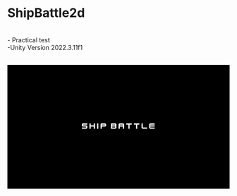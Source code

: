 # ShipBattle2d
<br> 
- Practical test <br>
 -Unity Version  2022.3.11f1 
 <br><br>

[<img src = 'https://github.com/jfpiovesa/TestShipBattle2d/blob/main/Imags/Screenshot 2023-11-27 150650.png'>]()

   
